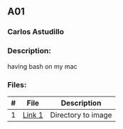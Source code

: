 ## A01
### Carlos Astudillo
### Description:

having bash on my mac 
 
### Files:

|  #  |  File  |  Description  |
| :---: | ---------------- | -------------------------------------------------- |
|  1  |  [Link 1](imageA01.png)  |  Directory to image  |
